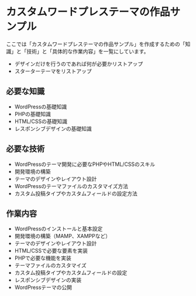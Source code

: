 # カスタムワードプレステーマの作品サンプル
ここでは「カスタムワードプレステーマの作品サンプル」を作成するための「知識」と「技術」と「具体的な作業内容」を一覧にしています。

- デザインだけを行うのであれば何が必要かリストアップ
- スターターテーマをリストアップ

## 必要な知識
* WordPressの基礎知識
* PHPの基礎知識
* HTML/CSSの基礎知識
* レスポンシブデザインの基礎知識


## 必要な技術
* WordPressのテーマ開発に必要なPHPやHTML/CSSのスキル
* 開発環境の構築
* テーマのデザインやレイアウト設計
* WordPressのテーマファイルのカスタマイズ方法
* カスタム投稿タイプやカスタムフィールドの設定方法

## 作業内容
* WordPressのインストールと基本設定
* 開発環境の構築（MAMP、XAMPPなど）
* テーマのデザインやレイアウト設計
* HTML/CSSで必要な要素を実装
* PHPで必要な機能を実装
* テーマファイルのカスタマイズ
* カスタム投稿タイプやカスタムフィールドの設定
* レスポンシブデザインの実装
* WordPressテーマの公開